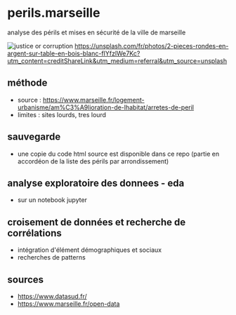 # perils.marseille
analyse des périls et mises en sécurité de la ville de marseille

![justice or corruption](https://source.unsplash.com/fIYfzlWe7Kc)
https://unsplash.com/fr/photos/2-pieces-rondes-en-argent-sur-table-en-bois-blanc-fIYfzlWe7Kc?utm_content=creditShareLink&utm_medium=referral&utm_source=unsplash

## méthode

* source : https://www.marseille.fr/logement-urbanisme/am%C3%A9lioration-de-lhabitat/arretes-de-peril
* limites : sites lourds, tres lourd

## sauvegarde

* une copie du code html source est disponible dans ce repo (partie en accordéon de la liste des périls par arrondissement)

## analyse exploratoire des donnees - eda

* sur un notebook jupyter

## croisement de données et recherche de corrélations

* intégration d'élément démographiques et sociaux
* recherches de patterns

## sources

* https://www.datasud.fr/
* https://www.marseille.fr/open-data
